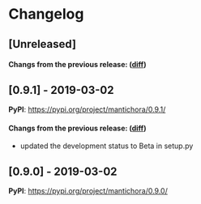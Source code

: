 # Changelog

## [Unreleased]

#### Changs from the previous release: ([diff](https://github.com/alphatwirl/mantichora/compare/v0.9.1...master))

## [0.9.1] - 2019-03-02

**PyPI**: https://pypi.org/project/mantichora/0.9.1/

#### Changs from the previous release: ([diff](https://github.com/alphatwirl/mantichora/compare/v0.9.0...v0.9.1))
- updated the development status to Beta in setup.py

## [0.9.0] - 2019-03-02

**PyPI**: https://pypi.org/project/mantichora/0.9.0/
